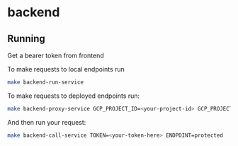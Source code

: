 # backend

## Running

Get a bearer token from frontend

To make requests to local endpoints run

```bash
make backend-run-service
```

To make requests to deployed endpoints run:

```bash
make backend-proxy-service GCP_PROJECT_ID=<your-project-id> GCP_PROJECT_REGION=<your-project-region>
```

And then run your request:

```bash
make backend-call-service TOKEN=<your-token-here> ENDPOINT=protected
```
